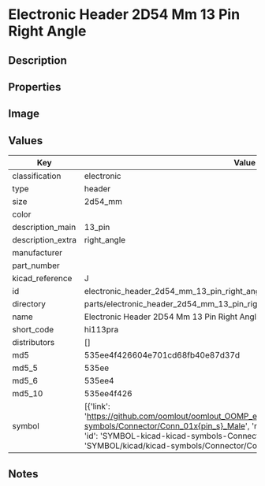 # Electronic Header 2D54 Mm 13 Pin Right Angle

## Description

## Properties


## Image


## Values

| Key | Value |
| --- | --- |
| classification | electronic |
| type | header |
| size | 2d54_mm |
| color |  |
| description_main | 13_pin |
| description_extra | right_angle |
| manufacturer |  |
| part_number |  |
| kicad_reference | J |
| id | electronic_header_2d54_mm_13_pin_right_angle |
| directory | parts/electronic_header_2d54_mm_13_pin_right_angle |
| name | Electronic Header 2D54 Mm 13 Pin Right Angle |
| short_code | hi113pra |
| distributors | [] |
| md5 | 535ee4f426604e701cd68fb40e87d37d |
| md5_5 | 535ee |
| md5_6 | 535ee4 |
| md5_10 | 535ee4f426 |
| symbol | [{'link': 'https://github.com/oomlout/oomlout_OOMP_eda_V2/tree/main/SYMBOL/kicad/kicad-symbols/Connector/Conn_01x{pin_s}_Male', 'name': 'Connector : Conn_01x13_Male', 'id': 'SYMBOL-kicad-kicad-symbols-Connector-Conn_01x13_Male', 'directory': 'SYMBOL/kicad/kicad-symbols/Connector/Conn_01x13_Male/'}] |

## Notes

